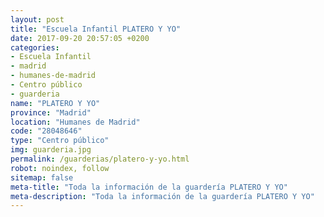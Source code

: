```yaml
---
layout: post
title: "Escuela Infantil PLATERO Y YO"
date: 2017-09-20 20:57:05 +0200
categories:
- Escuela Infantil
- madrid
- humanes-de-madrid
- Centro público
- guarderia
name: "PLATERO Y YO"
province: "Madrid"
location: "Humanes de Madrid"
code: "28048646"
type: "Centro público"
img: guarderia.jpg
permalink: /guarderias/platero-y-yo.html
robot: noindex, follow
sitemap: false
meta-title: "Toda la información de la guardería PLATERO Y YO"
meta-description: "Toda la información de la guardería PLATERO Y YO"
---
```

